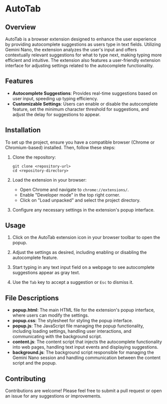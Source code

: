 # AutoTab

## Overview

AutoTab is a browser extension designed to enhance the user experience by providing autocomplete suggestions as users type in text fields. Utilizing Gemini Nano, the extension analyzes the user's input and offers contextually relevant suggestions for what to type next, making typing more efficient and intuitive. The extension also features a user-friendly extension interface for adjusting settings related to the autocomplete functionality.

## Features

- **Autocomplete Suggestions**: Provides real-time suggestions based on user input, speeding up typing efficiency.
- **Customizable Settings**: Users can enable or disable the autocomplete feature, set the minimum character threshold for suggestions, and adjust the delay for suggestions to appear.

## Installation

To set up the project, ensure you have a compatible browser (Chrome or Chromium-based) installed. Then, follow these steps:

1. Clone the repository:

   ```
   git clone <repository-url>
   cd <repository-directory>
   ```

2. Load the extension in your browser:

   - Open Chrome and navigate to `chrome://extensions/`.
   - Enable "Developer mode" in the top right corner.
   - Click on "Load unpacked" and select the project directory.

3. Configure any necessary settings in the extension's popup interface.

## Usage

1. Click on the AutoTab extension icon in your browser toolbar to open the popup.

2. Adjust the settings as desired, including enabling or disabling the autocomplete feature.

3. Start typing in any text input field on a webpage to see autocomplete suggestions appear as gray text.

4. Use the `Tab` key to accept a suggestion or `Esc` to dismiss it.

## File Descriptions

- **popup.html**: The main HTML file for the extension's popup interface, where users can modify the settings.
- **popup.css**: The stylesheet for styling the popup interface.
- **popup.js**: The JavaScript file managing the popup functionality, including loading settings, handling user interactions, and communicating with the background script.
- **content.js**: The content script that injects the autocomplete functionality into web pages, handling text input events and displaying suggestions.
- **background.js**: The background script responsible for managing the Gemini Nano session and handling communication between the content script and the popup.

## Contributing

Contributions are welcome! Please feel free to submit a pull request or open an issue for any suggestions or improvements.
